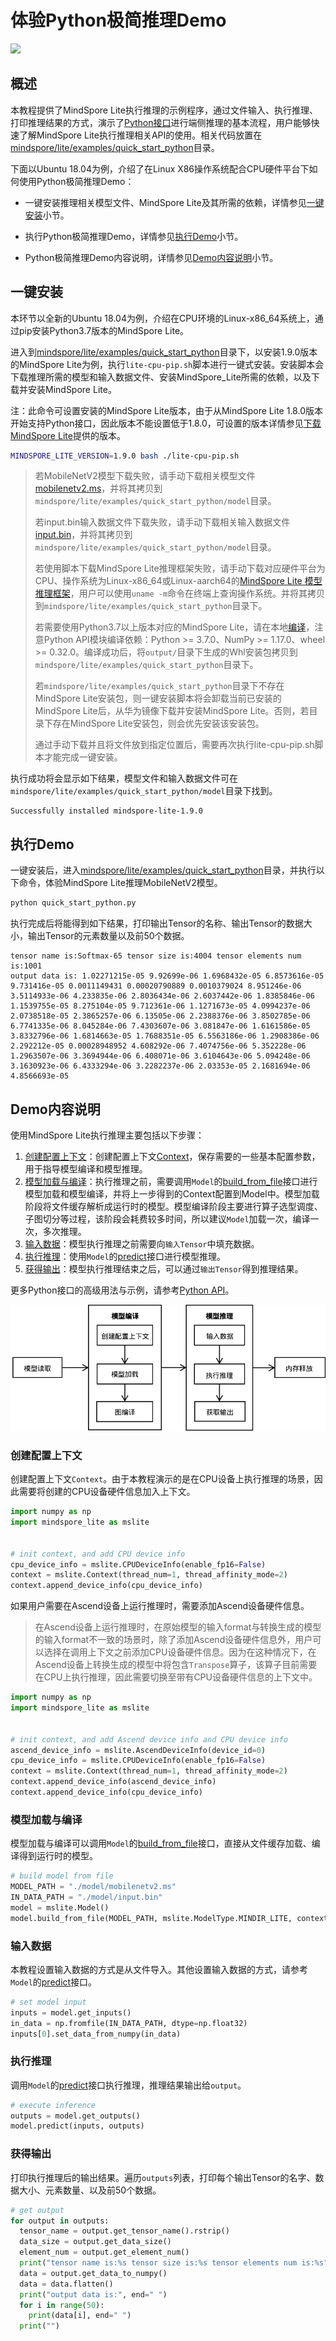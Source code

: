 # 体验Python极简推理Demo

<a href="https://gitee.com/mindspore/docs/blob/master/docs/lite/docs/source_zh_cn/quick_start/quick_start_python.md" target="_blank"><img src="https://mindspore-website.obs.cn-north-4.myhuaweicloud.com/website-images/master/resource/_static/logo_source.png"></a>

## 概述

本教程提供了MindSpore Lite执行推理的示例程序，通过文件输入、执行推理、打印推理结果的方式，演示了[Python接口](https://mindspore.cn/lite/api/zh-CN/master/mindspore_lite.html)进行端侧推理的基本流程，用户能够快速了解MindSpore Lite执行推理相关API的使用。相关代码放置在[mindspore/lite/examples/quick_start_python](https://gitee.com/mindspore/mindspore/tree/master/mindspore/lite/examples/quick_start_python)目录。

下面以Ubuntu 18.04为例，介绍了在Linux X86操作系统配合CPU硬件平台下如何使用Python极简推理Demo：

- 一键安装推理相关模型文件、MindSpore Lite及其所需的依赖，详情参见[一键安装](#一键安装)小节。

- 执行Python极简推理Demo，详情参见[执行Demo](#执行demo)小节。

- Python极简推理Demo内容说明，详情参见[Demo内容说明](#demo内容说明)小节。

## 一键安装

本环节以全新的Ubuntu 18.04为例，介绍在CPU环境的Linux-x86_64系统上，通过pip安装Python3.7版本的MindSpore Lite。

进入到[mindspore/lite/examples/quick_start_python](https://gitee.com/mindspore/mindspore/tree/master/mindspore/lite/examples/quick_start_python)目录下，以安装1.9.0版本的MindSpore Lite为例，执行`lite-cpu-pip.sh`脚本进行一键式安装。安装脚本会下载推理所需的模型和输入数据文件、安装MindSpore_Lite所需的依赖，以及下载并安装MindSpore Lite。

注：此命令可设置安装的MindSpore Lite版本，由于从MindSpore Lite 1.8.0版本开始支持Python接口，因此版本不能设置低于1.8.0，可设置的版本详情参见[下载MindSpore Lite](https://www.mindspore.cn/lite/docs/zh-CN/master/use/downloads.html)提供的版本。

```bash
MINDSPORE_LITE_VERSION=1.9.0 bash ./lite-cpu-pip.sh
```

> 若MobileNetV2模型下载失败，请手动下载相关模型文件[mobilenetv2.ms](https://download.mindspore.cn/model_zoo/official/lite/quick_start/mobilenetv2.ms)，并将其拷贝到`mindspore/lite/examples/quick_start_python/model`目录。
>
> 若input.bin输入数据文件下载失败，请手动下载相关输入数据文件[input.bin](https://download.mindspore.cn/model_zoo/official/lite/quick_start/input.bin)，并将其拷贝到`mindspore/lite/examples/quick_start_python/model`目录。
>
> 若使用脚本下载MindSpore Lite推理框架失败，请手动下载对应硬件平台为CPU、操作系统为Linux-x86_64或Linux-aarch64的[MindSpore Lite 模型推理框架](https://www.mindspore.cn/lite/docs/zh-CN/master/use/downloads.html)，用户可以使用`uname -m`命令在终端上查询操作系统。并将其拷贝到`mindspore/lite/examples/quick_start_python`目录下。
>
> 若需要使用Python3.7以上版本对应的MindSpore Lite，请在本地[编译](https://www.mindspore.cn/lite/docs/zh-CN/master/use/build.html)，注意Python API模块编译依赖：Python >= 3.7.0、NumPy >= 1.17.0、wheel >= 0.32.0。编译成功后，将`output/`目录下生成的Whl安装包拷贝到`mindspore/lite/examples/quick_start_python`目录下。
>
> 若`mindspore/lite/examples/quick_start_python`目录下不存在MindSpore Lite安装包，则一键安装脚本将会卸载当前已安装的MindSpore Lite后，从华为镜像下载并安装MindSpore Lite。否则，若目录下存在MindSpore Lite安装包，则会优先安装该安装包。
>
> 通过手动下载并且将文件放到指定位置后，需要再次执行lite-cpu-pip.sh脚本才能完成一键安装。

执行成功将会显示如下结果，模型文件和输入数据文件可在`mindspore/lite/examples/quick_start_python/model`目录下找到。

```text
Successfully installed mindspore-lite-1.9.0
```

## 执行Demo

一键安装后，进入[mindspore/lite/examples/quick_start_python](https://gitee.com/mindspore/mindspore/tree/master/mindspore/lite/examples/quick_start_python)目录，并执行以下命令，体验MindSpore Lite推理MobileNetV2模型。

```bash
python quick_start_python.py
```

执行完成后将能得到如下结果，打印输出Tensor的名称、输出Tensor的数据大小，输出Tensor的元素数量以及前50个数据。

```text
tensor name is:Softmax-65 tensor size is:4004 tensor elements num is:1001
output data is: 1.02271215e-05 9.92699e-06 1.6968432e-05 6.8573616e-05 9.731416e-05 0.0011149431 0.00020790889 0.0010379024 8.951246e-06 3.5114933e-06 4.233835e-06 2.8036434e-06 2.6037442e-06 1.8385846e-06 1.1539755e-05 8.275104e-05 9.712361e-06 1.1271673e-05 4.0994237e-06 2.0738518e-05 2.3865257e-06 6.13505e-06 2.2388376e-06 3.8502785e-06 6.7741335e-06 8.045284e-06 7.4303607e-06 3.081847e-06 1.6161586e-05 3.8332796e-06 1.6814663e-05 1.7688351e-05 6.5563186e-06 1.2908386e-06 2.292212e-05 0.00028948952 4.608292e-06 7.4074756e-06 5.352228e-06 1.2963507e-06 3.3694944e-06 6.408071e-06 3.6104643e-06 5.094248e-06 3.1630923e-06 6.4333294e-06 3.2282237e-06 2.03353e-05 2.1681694e-06 4.8566693e-05
```

## Demo内容说明

使用MindSpore Lite执行推理主要包括以下步骤：

1. [创建配置上下文](#创建配置上下文)：创建配置上下文[Context](https://www.mindspore.cn/lite/api/zh-CN/master/mindspore_lite/mindspore_lite.Context.html)，保存需要的一些基本配置参数，用于指导模型编译和模型推理。
2. [模型加载与编译](#模型加载与编译)：执行推理之前，需要调用`Model`的[build_from_file](https://www.mindspore.cn/lite/api/zh-CN/master/mindspore_lite/mindspore_lite.Model.html#mindspore_lite.Model.build_from_file)接口进行模型加载和模型编译，并将上一步得到的Context配置到Model中。模型加载阶段将文件缓存解析成运行时的模型。模型编译阶段主要进行算子选型调度、子图切分等过程，该阶段会耗费较多时间，所以建议`Model`加载一次，编译一次，多次推理。
3. [输入数据](#输入数据)：模型执行推理之前需要向`输入Tensor`中填充数据。
4. [执行推理](#执行推理)：使用`Model`的[predict](https://www.mindspore.cn/lite/api/zh-CN/master/mindspore_lite/mindspore_lite.Model.html#mindspore_lite.Model.predict)接口进行模型推理。
5. [获得输出](#获得输出)：模型执行推理结束之后，可以通过`输出Tensor`得到推理结果。

更多Python接口的高级用法与示例，请参考[Python API](https://www.mindspore.cn/lite/api/zh-CN/master/mindspore_lite.html)。

![img](../images/lite_runtime.png)

### 创建配置上下文

创建配置上下文`Context`。由于本教程演示的是在CPU设备上执行推理的场景，因此需要将创建的CPU设备硬件信息加入上下文。

```python
import numpy as np
import mindspore_lite as mslite


# init context, and add CPU device info
cpu_device_info = mslite.CPUDeviceInfo(enable_fp16=False)
context = mslite.Context(thread_num=1, thread_affinity_mode=2)
context.append_device_info(cpu_device_info)
```

如果用户需要在Ascend设备上运行推理时，需要添加Ascend设备硬件信息。

> 在Ascend设备上运行推理时，在原始模型的输入format与转换生成的模型的输入format不一致的场景时，除了添加Ascend设备硬件信息外，用户可以选择在调用上下文之前添加CPU设备硬件信息。因为在这种情况下，在Ascend设备上转换生成的模型中将包含`Transpose`算子，该算子目前需要在CPU上执行推理，因此需要切换至带有CPU设备硬件信息的上下文中。

```python
import numpy as np
import mindspore_lite as mslite


# init context, and add Ascend device info and CPU device info
ascend_device_info = mslite.AscendDeviceInfo(device_id=0)
cpu_device_info = mslite.CPUDeviceInfo(enable_fp16=False)
context = mslite.Context(thread_num=1, thread_affinity_mode=2)
context.append_device_info(ascend_device_info)
context.append_device_info(cpu_device_info)
```

### 模型加载与编译

模型加载与编译可以调用`Model`的[build_from_file](https://www.mindspore.cn/lite/api/zh-CN/master/mindspore_lite/mindspore_lite.Model.html#mindspore_lite.Model.build_from_file)接口，直接从文件缓存加载、编译得到运行时的模型。

```python
# build model from file
MODEL_PATH = "./model/mobilenetv2.ms"
IN_DATA_PATH = "./model/input.bin"
model = mslite.Model()
model.build_from_file(MODEL_PATH, mslite.ModelType.MINDIR_LITE, context)
```

### 输入数据

本教程设置输入数据的方式是从文件导入。其他设置输入数据的方式，请参考`Model`的[predict](https://www.mindspore.cn/lite/api/zh-CN/master/mindspore_lite/mindspore_lite.Model.html#mindspore_lite.Model.predict)接口。

```python
# set model input
inputs = model.get_inputs()
in_data = np.fromfile(IN_DATA_PATH, dtype=np.float32)
inputs[0].set_data_from_numpy(in_data)
```

### 执行推理

调用`Model`的[predict](https://www.mindspore.cn/lite/api/zh-CN/master/mindspore_lite/mindspore_lite.Model.html#mindspore_lite.Model.predict)接口执行推理，推理结果输出给`output`。

```python
# execute inference
outputs = model.get_outputs()
model.predict(inputs, outputs)
```

### 获得输出

打印执行推理后的输出结果。遍历`outputs`列表，打印每个输出Tensor的名字、数据大小、元素数量、以及前50个数据。

```python
# get output
for output in outputs:
  tensor_name = output.get_tensor_name().rstrip()
  data_size = output.get_data_size()
  element_num = output.get_element_num()
  print("tensor name is:%s tensor size is:%s tensor elements num is:%s" % (tensor_name, data_size, element_num))
  data = output.get_data_to_numpy()
  data = data.flatten()
  print("output data is:", end=" ")
  for i in range(50):
    print(data[i], end=" ")
  print("")
```
